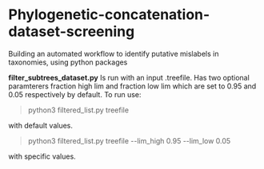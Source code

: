 # Phylogenetic-concatenation-dataset-screening
Building an automated workflow to identify putative mislabels in taxonomies, using python packages


**filter_subtrees_dataset.py**
Is run with an input .treefile. Has two optional paramterers fraction high lim and fraction low lim which are set to 0.95 and 0.05 respectively by default. To run use:
> python3 filtered_list.py treefile

with default values.

> python3 filtered_list.py treefile --lim_high 0.95 --lim_low 0.05

with specific values.
